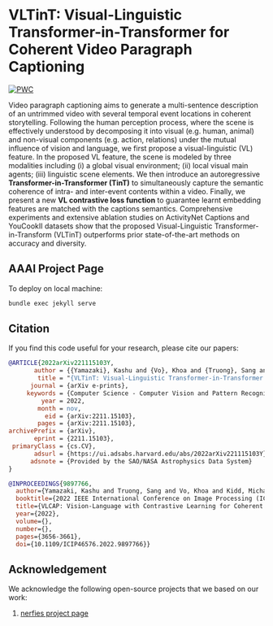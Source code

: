 VLTinT: Visual-Linguistic Transformer-in-Transformer for Coherent Video Paragraph Captioning
=====
[![PWC](https://img.shields.io/endpoint.svg?url=https://paperswithcode.com/badge/vltint-visual-linguistic-transformer-in/video-captioning-on-activitynet-captions)](https://paperswithcode.com/sota/video-captioning-on-activitynet-captions?p=vltint-visual-linguistic-transformer-in)

Video paragraph captioning aims to generate a multi-sentence description of an untrimmed video with several temporal event locations in coherent storytelling. 
Following the human perception process, where the scene is effectively understood by decomposing it into visual (e.g. human, animal) and non-visual components (e.g. action, relations) under the mutual influence of vision and language, we first propose a visual-linguistic (VL) feature. In the proposed VL feature, the scene is modeled by three modalities including (i) a global visual environment; (ii) local visual main agents; (iii) linguistic scene elements. We then introduce an autoregressive **Transformer-in-Transformer (TinT)** to simultaneously capture the semantic coherence of intra- and inter-event contents within a video. Finally, we present a new **VL contrastive loss function** to guarantee learnt embedding features are matched with the captions semantics. Comprehensive experiments and extensive ablation studies on ActivityNet Captions and YouCookII datasets show that the proposed Visual-Linguistic Transformer-in-Transform (VLTinT) outperforms prior state-of-the-art methods on accuracy and diversity. 

## AAAI Project Page
To deploy on local machine:

```bash
bundle exec jekyll serve
```


## Citation
If you find this code useful for your research, please cite our papers:

```bibtex
@ARTICLE{2022arXiv221115103Y,
       author = {{Yamazaki}, Kashu and {Vo}, Khoa and {Truong}, Sang and {Raj}, Bhiksha and {Le}, Ngan},
        title = "{VLTinT: Visual-Linguistic Transformer-in-Transformer for Coherent Video Paragraph Captioning}",
      journal = {arXiv e-prints},
     keywords = {Computer Science - Computer Vision and Pattern Recognition},
         year = 2022,
        month = nov,
          eid = {arXiv:2211.15103},
        pages = {arXiv:2211.15103},
archivePrefix = {arXiv},
       eprint = {2211.15103},
 primaryClass = {cs.CV},
       adsurl = {https://ui.adsabs.harvard.edu/abs/2022arXiv221115103Y},
      adsnote = {Provided by the SAO/NASA Astrophysics Data System}
}
```

```bibtex
@INPROCEEDINGS{9897766,
  author={Yamazaki, Kashu and Truong, Sang and Vo, Khoa and Kidd, Michael and Rainwater, Chase and Luu, Khoa and Le, Ngan},
  booktitle={2022 IEEE International Conference on Image Processing (ICIP)}, 
  title={VLCAP: Vision-Language with Contrastive Learning for Coherent Video Paragraph Captioning}, 
  year={2022},
  volume={},
  number={},
  pages={3656-3661},
  doi={10.1109/ICIP46576.2022.9897766}}
```

## Acknowledgement
We acknowledge the following open-source projects that we based on our work:

1. [nerfies project page](https://github.com/nerfies/nerfies.github.io) 
